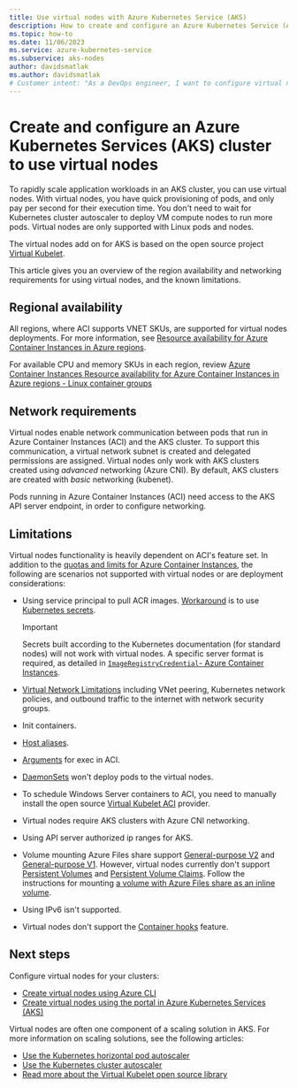 ```yaml
---
title: Use virtual nodes with Azure Kubernetes Service (AKS)
description: How to create and configure an Azure Kubernetes Service (AKS) cluster to use virtual nodes.
ms.topic: how-to
ms.date: 11/06/2023
ms.service: azure-kubernetes-service
ms.subservice: aks-nodes
author: davidsmatlak
ms.author: davidsmatlak
# Customer intent: "As a DevOps engineer, I want to configure virtual nodes in my Kubernetes cluster, so that I can quickly scale application workloads without waiting for VM deployment."
---
```


# Create and configure an Azure Kubernetes Services (AKS) cluster to use virtual nodes

To rapidly scale application workloads in an AKS cluster, you can use virtual nodes. With virtual nodes, you have quick provisioning of pods, and only pay per second for their execution time. You don't need to wait for Kubernetes cluster autoscaler to deploy VM compute nodes to run more pods. Virtual nodes are only supported with Linux pods and nodes.

The virtual nodes add on for AKS is based on the open source project [Virtual Kubelet][virtual-kubelet-repo].

This article gives you an overview of the region availability and networking requirements for using virtual nodes, and the known limitations.

## Regional availability

All regions, where ACI supports VNET SKUs, are supported for virtual nodes deployments. For more information, see [Resource availability for Azure Container Instances in Azure regions](/azure/container-instances/container-instances-region-availability).

For available CPU and memory SKUs in each region, review [Azure Container Instances Resource availability for Azure Container Instances in Azure regions - Linux container groups](/azure/container-instances/container-instances-region-availability#linux-container-groups)

## Network requirements

Virtual nodes enable network communication between pods that run in Azure Container Instances (ACI) and the AKS cluster. To support this communication, a virtual network subnet is created and delegated permissions are assigned. Virtual nodes only work with AKS clusters created using *advanced* networking (Azure CNI). By default, AKS clusters are created with *basic* networking (kubenet).

Pods running in Azure Container Instances (ACI) need access to the AKS API server endpoint, in order to configure networking.

## Limitations

Virtual nodes functionality is heavily dependent on ACI's feature set. In addition to the [quotas and limits for Azure Container Instances](/azure/container-instances/container-instances-quotas), the following are scenarios not supported with virtual nodes or are deployment considerations:

* Using service principal to pull ACR images. [Workaround](https://github.com/virtual-kubelet/azure-aci/blob/master/README.md#private-registry) is to use [Kubernetes secrets](https://kubernetes.io/docs/tasks/configure-pod-container/pull-image-private-registry/#create-a-secret-by-providing-credentials-on-the-command-line).

    > [!IMPORTANT]
    > Secrets built according to the Kubernetes documentation (for standard nodes) will not work with virtual nodes. A specific server format is required, as detailed in [`ImageRegistryCredential`- Azure Container Instances](/azure/templates/microsoft.containerinstance/2022-10-01-preview/containergroups?pivots=deployment-language-bicep#imageregistrycredential).

* [Virtual Network Limitations](/azure/container-instances/container-instances-vnet) including VNet peering, Kubernetes network policies, and outbound traffic to the internet with network security groups.
* Init containers.
* [Host aliases](https://kubernetes.io/docs/concepts/services-networking/add-entries-to-pod-etc-hosts-with-host-aliases/).
* [Arguments](/azure/container-instances/container-instances-exec#restrictions) for exec in ACI.
* [DaemonSets](concepts-clusters-workloads.md#statefulsets-and-daemonsets) won't deploy pods to the virtual nodes.
* To schedule Windows Server containers to ACI, you need to manually install the open source [Virtual Kubelet ACI](https://github.com/virtual-kubelet/azure-aci) provider.
* Virtual nodes require AKS clusters with Azure CNI networking.
* Using API server authorized ip ranges for AKS.
* Volume mounting Azure Files share support [General-purpose V2](/azure/storage/common/storage-account-overview#types-of-storage-accounts) and [General-purpose V1](/azure/storage/common/storage-account-overview#types-of-storage-accounts). However, virtual nodes currently don't support [Persistent Volumes](concepts-storage.md#persistent-volumes) and [Persistent Volume Claims](concepts-storage.md#persistent-volume-claims). Follow the instructions for mounting [a volume with Azure Files share as an inline volume](azure-csi-files-storage-provision.md#mount-file-share-as-an-inline-volume).
* Using IPv6 isn't supported.
* Virtual nodes don't support the [Container hooks](https://kubernetes.io/docs/concepts/containers/container-lifecycle-hooks/) feature.

## Next steps

Configure virtual nodes for your clusters:

- [Create virtual nodes using Azure CLI](virtual-nodes-cli.md)
- [Create virtual nodes using the portal in Azure Kubernetes Services (AKS)](virtual-nodes-portal.md)

Virtual nodes are often one component of a scaling solution in AKS. For more information on scaling solutions, see the following articles:

- [Use the Kubernetes horizontal pod autoscaler][aks-hpa]
- [Use the Kubernetes cluster autoscaler][aks-cluster-autoscaler]
- [Read more about the Virtual Kubelet open source library][virtual-kubelet-repo]

<!-- LINKS - external -->
[aks-hpa]: tutorial-kubernetes-scale.md
[aks-cluster-autoscaler]: ./cluster-autoscaler.md
[virtual-kubelet-repo]: https://github.com/virtual-kubelet/virtual-kubelet
